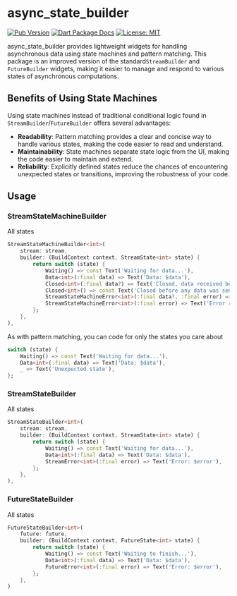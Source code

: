 # async_state_builder

[![Pub Version](https://img.shields.io/pub/v/async_state_builder.svg)](https://pub.dev/packages/async_state_builder)
[![Dart Package Docs](https://img.shields.io/badge/documentation-pub.dev-blue.svg)](https://pub.dev/documentation/async_state_builder/latest/)
[![License: MIT](https://img.shields.io/badge/license-MIT-purple.svg)](https://opensource.org/licenses/MIT)

async_state_builder provides lightweight widgets for handling asynchronous data using state machines and pattern matching.
This package is an improved version of the standard`StreamBuilder` and `FutureBuilder` widgets,
making it easier to manage and respond to various states of asynchronous computations.

## Benefits of Using State Machines

Using state machines instead of traditional conditional logic found in `StreamBuilder`/`FutureBuilder` offers several advantages:

- **Readability**: Pattern matching provides a clear and concise way to handle various states, making the code easier to read and understand.
- **Maintainability**: State machines separate state logic from the UI, making the code easier to maintain and extend.
- **Reliability**: Explicitly defined states reduce the chances of encountering unexpected states or transitions, improving the robustness of your code.

## Usage

### StreamStateMachineBuilder
All states
```dart
StreamStateMachineBuilder<int>(
    stream: stream,
    builder: (BuildContext context, StreamState<int> state) {
        return switch (state) {
            Waiting() => const Text('Waiting for data...'),
            Data<int>(:final data) => Text('Data: $data'),
            Closed<int>(:final data?) => Text('Closed, data received before closing: $data'),
            Closed<int>() => const Text('Closed before any data was sent'),
            StreamStateMachineError<int>(:final data?, :final error) => Text('Error, data received before error: $data. Error: $error'),
            StreamStateMachineError<int>(:final error) => Text('Error received before any data was sent. Error: $error'),
        };
    },
),
```
As with pattern matching, you can code for only the states you care about
```dart
switch (state) {
    Waiting() => const Text('Waiting for data...'),
    Data<int>(:final data) => Text('Data: $data'),
    _ => Text('Unexpected state'),
};
```

### StreamStateBuilder
All states
```dart
StreamStateBuilder<int>(
    stream: stream,
    builder: (BuildContext context, StreamState<int> state) {
        return switch (state) {
            Waiting() => const Text('Waiting for data...'),
            Data<int>(:final data) => Text('Data: $data'),
            StreamError<int>(:final error) => Text('Error: $error'),
        };
    },
),
```

### FutureStateBuilder
All states
```dart
FutureStateBuilder<int>(
    future: future,
    builder: (BuildContext context, FutureState<int> state) {
        return switch (state) {
            Waiting() => const Text('Waiting to finish...'),
            Data<int>(:final data) => Text('Data: $data'),
            FutureError<int>(:final error) => Text('Error: $error'),
        };
    },
)
```